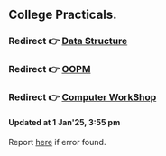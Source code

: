 ## College Practicals.
### Redirect 👉 [Data Structure](https://github.com/FlashXT/codes/tree/main/DataStructure)
### Redirect 👉 [OOPM](https://github.com/FlashXT/codes/tree/main/OOPM)
### Redirect 👉 [Computer WorkShop](https://github.com/FlashXT/codes/tree/main/ComputerWorkShop)

#### Updated at 1 Jan'25, 3:55 pm

Report [he](https://riotoreo.t.me)[re](https://t.me/riotoreo) if error found.
